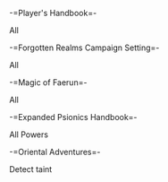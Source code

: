 -=Player's Handbook=-

All

-=Forgotten Realms Campaign Setting=-

All

-=Magic of Faerun=-

All

-=Expanded Psionics Handbook=-

All Powers


-=Oriental Adventures=-

Detect taint
